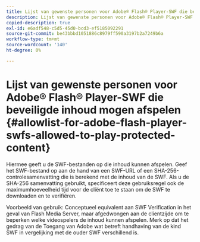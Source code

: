 ```yaml
---
title: Lijst van gewenste personen voor Adobe® Flash® Player-SWF die beveiligde inhoud mogen afspelen
description: Lijst van gewenste personen voor Adobe® Flash® Player-SWF die beveiligde inhoud mogen afspelen
copied-description: true
exl-id: e6adf548-c5d5-45d0-bcd3-ef5185092291
source-git-commit: be43bbbd1051886c8979ff590a3197b2a7249b6a
workflow-type: tm+mt
source-wordcount: '140'
ht-degree: 0%

---
```


# Lijst van gewenste personen voor Adobe® Flash® Player-SWF die beveiligde inhoud mogen afspelen {#allowlist-for-adobe-flash-player-swfs-allowed-to-play-protected-content}

Hiermee geeft u de SWF-bestanden op die inhoud kunnen afspelen. Geef het SWF-bestand op aan de hand van een SWF-URL of een SHA-256-controlesamenvatting die is berekend met de inhoud van de SWF. Als u de SHA-256 samenvatting gebruikt, specificeert deze gebruiksregel ook de maximumhoeveelheid tijd voor de cliënt toe te staan om de SWF te downloaden en te verifiëren.

Voorbeeld van gebruik: Conceptueel equivalent aan SWF Verification in het geval van Flash Media Server, maar afgedwongen aan de clientzijde om te beperken welke videospelers de inhoud kunnen afspelen. Merk op dat het gedrag van de Toegang van Adobe wat betreft handhaving van de kind SWF in vergelijking met de ouder SWF verschillend is.
